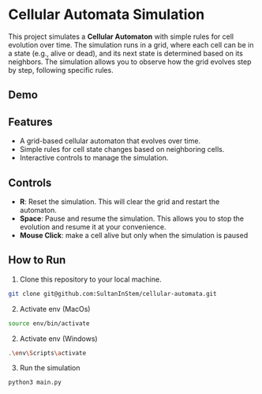 # Cellular Automata Simulation

This project simulates a **Cellular Automaton** with simple rules for cell evolution over time. The simulation runs in a grid, where each cell can be in a state (e.g., alive or dead), and its next state is determined based on its neighbors. The simulation allows you to observe how the grid evolves step by step, following specific rules.

## Demo


## Features

- A grid-based cellular automaton that evolves over time.
- Simple rules for cell state changes based on neighboring cells.
- Interactive controls to manage the simulation.

## Controls

- **R**: Reset the simulation. This will clear the grid and restart the automaton.
- **Space**: Pause and resume the simulation. This allows you to stop the evolution and resume it at your convenience.
- **Mouse Click**: make a cell alive but only when the simulation is paused


## How to Run

1. Clone this repository to your local machine.

``` bash 
git clone git@github.com:SultanInStem/cellular-automata.git
``` 

2. Activate env (MacOs)
``` bash 
source env/bin/activate
``` 
2. Activate env (Windows)
``` bash 
.\env\Scripts\activate
```
3. Run the simulation 
``` bash 
python3 main.py
```